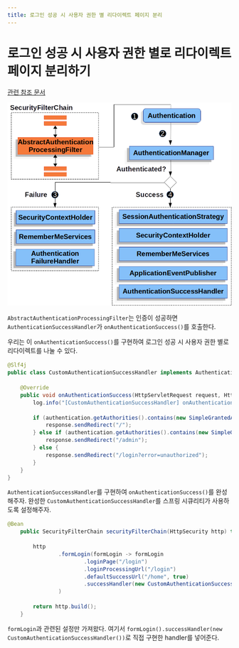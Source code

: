 ```yaml
---
title: 로그인 성공 시 사용자 권한 별 리다이렉트 페이지 분리
---
```


# 로그인 성공 시 사용자 권한 별로 리다이렉트 페이지 분리하기

[관련 참조 문서](https://docs.spring.io/spring-security/reference/servlet/authentication/architecture.html#servlet-authentication-abstractprocessingfilter)

![AbstractAuthenticationProcessingFilter](/assets/images/spring/AbstractAuthenticationProcessingFilter.png)

`AbstractAuthenticationProcessingFilter`는 인증이 성공하면 `AuthenticationSuccessHandler`가 `onAuthenticationSuccess()`를 호출한다.

우리는 이 `onAuthenticationSuccess()`를 구현하여 로그인 성공 시 사용자 권한 별로 리다이렉트를 나눌 수 있다. 

```java
@Slf4j
public class CustomAuthenticationSuccessHandler implements AuthenticationSuccessHandler {

    @Override
    public void onAuthenticationSuccess(HttpServletRequest request, HttpServletResponse response, Authentication authentication) throws IOException, ServletException {
        log.info("[CustomAuthenticationSuccessHandler] onAuthenticationSuccess() CALL");

        if (authentication.getAuthorities().contains(new SimpleGrantedAuthority("ROLE_USER"))) {
            response.sendRedirect("/");
        } else if (authentication.getAuthorities().contains(new SimpleGrantedAuthority("ROLE_ADMIN"))) {
            response.sendRedirect("/admin");
        } else {
            response.sendRedirect("/login?error=unauthorized");
        }
    }
}
```

`AuthenticationSuccessHandler`를 구현하여 `onAuthenticationSuccess()`를 완성해주자. 완성한 `CustomAuthenticationSuccessHandler`를 스프링 시큐리티가 사용하도록 설정해주자.

```java
@Bean
    public SecurityFilterChain securityFilterChain(HttpSecurity http) throws Exception {

        http
                .formLogin(formLogin -> formLogin
                        .loginPage("/login")
                        .loginProcessingUrl("/login")
                        .defaultSuccessUrl("/home", true)
                        .successHandler(new CustomAuthenticationSuccessHandler())
                )

        return http.build();
    }
```

`formLogin`과 관련된 설정만 가져왔다. 여기서 `formLogin().successHandler(new CustomAuthenticationSuccessHandler())`로 직접 구현한 handler를 넣어준다.
